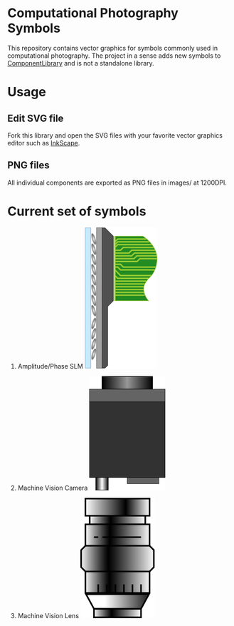 # Computational Photography Symbols

This repository contains vector graphics for symbols commonly used in computational photography. The project in a sense adds new symbols to [ComponentLibrary](http://www.gwoptics.org/ComponentLibrary/) and is not a standalone library.

# Usage

## Edit SVG file
Fork this library and open the SVG files with your favorite vector graphics editor such as [InkScape](https://inkscape.org/).

## PNG files
All individual components are exported as PNG files in images/ at 1200DPI.

# Current set of symbols

1. Amplitude/Phase SLM
![LCoS SLM PNG](thumbnails/lcos_slm.png)

2. Machine Vision Camera
![Camera PNG](thumbnails/machine_vision_camera.png)

3. Machine Vision Lens
![Lens PNG](thumbnails/machine_Vision_lens.png)
